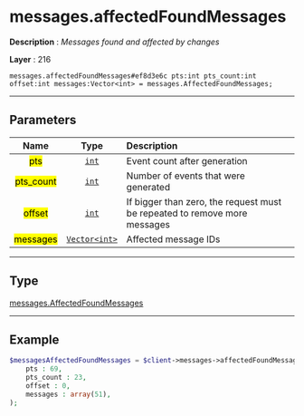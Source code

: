 # messages.affectedFoundMessages

**Description** : *Messages found and affected by changes*

**Layer** : 216

```tl
messages.affectedFoundMessages#ef8d3e6c pts:int pts_count:int offset:int messages:Vector<int> = messages.AffectedFoundMessages;
```

---

## Parameters

| Name | Type | Description |
| :---: | :---: | :--- |
| <mark>pts</mark> | [`int`](type/int) | Event count after generation |
| <mark>pts_count</mark> | [`int`](type/int) | Number of events that were generated |
| <mark>offset</mark> | [`int`](type/int) | If bigger than zero, the request must be repeated to remove more messages |
| <mark>messages</mark> | [`Vector<int>`](type/int) | Affected message IDs |

---

## Type

[messages.AffectedFoundMessages](type/messages.AffectedFoundMessages)

---

## Example

```php
$messagesAffectedFoundMessages = $client->messages->affectedFoundMessages(
	pts : 69,
	pts_count : 23,
	offset : 0,
	messages : array(51),
);
```